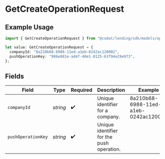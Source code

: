 # GetCreateOperationRequest

## Example Usage

```typescript
import { GetCreateOperationRequest } from "@codat/lending/sdk/models/operations";

let value: GetCreateOperationRequest = {
  companyId: "8a210b68-6988-11ed-a1eb-0242ac120002",
  pushOperationKey: "986e881e-ad4f-40e1-8125-63f94e29e973",
};
```

## Fields

| Field                                     | Type                                      | Required                                  | Description                               | Example                                   |
| ----------------------------------------- | ----------------------------------------- | ----------------------------------------- | ----------------------------------------- | ----------------------------------------- |
| `companyId`                               | *string*                                  | :heavy_check_mark:                        | Unique identifier for a company.          | 8a210b68-6988-11ed-a1eb-0242ac120002      |
| `pushOperationKey`                        | *string*                                  | :heavy_check_mark:                        | Unique identifier for the push operation. |                                           |